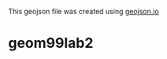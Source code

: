 This geojson file was created using
[geojson.io](https://geojson.io/#map=15.11/44.3416/-78.744033 )

# geom99lab2
